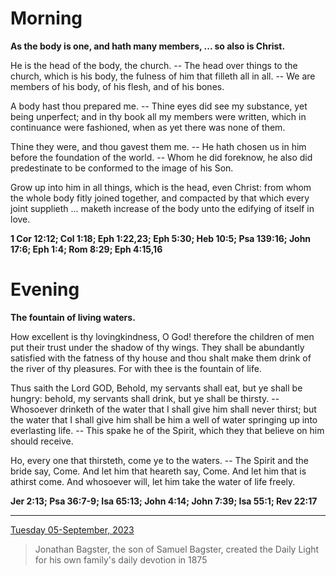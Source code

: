 # Morning

**As the body is one, and hath many members, ... so also is Christ.**
 
He is the head of the body, the church. -- The head over things to the church, which is his body, the fulness of him that filleth all in all. -- We are members of his body, of his flesh, and of his bones.
 
A body hast thou prepared me. -- Thine eyes did see my substance, yet being unperfect; and in thy book all my members were written, which in continuance were fashioned, when as yet there was none of them.
 
Thine they were, and thou gavest them me. -- He hath chosen us in him before the foundation of the world. -- Whom he did foreknow, he also did predestinate to be conformed to the image of his Son.
 
Grow up into him in all things, which is the head, even Christ: from whom the whole body fitly joined together, and compacted by that which every joint supplieth ... maketh increase of the body unto the edifying of itself in love.  

**1 Cor 12:12; Col 1:18; Eph 1:22,23; Eph 5:30; Heb 10:5; Psa 139:16; John 17:6; Eph 1:4; Rom 8:29; Eph 4:15,16**

# Evening

**The fountain of living waters.**
 
How excellent is thy lovingkindness, O God! therefore the children of men put their trust under the shadow of thy wings. They shall be abundantly satisfied with the fatness of thy house and thou shalt make them drink of the river of thy pleasures. For with thee is the fountain of life.
 
Thus saith the Lord GOD, Behold, my servants shall eat, but ye shall be hungry: behold, my servants shall drink, but ye shall be thirsty. -- Whosoever drinketh of the water that I shall give him shall never thirst; but the water that I shall give him shall be him a well of water springing up into everlasting life. -- This spake he of the Spirit, which they that believe on him should receive.
 
Ho, every one that thirsteth, come ye to the waters. -- The Spirit and the bride say, Come. And let him that heareth say, Come. And let him that is athirst come. And whosoever will, let him take the water of life freely.  

**Jer 2:13; Psa 36:7-9; Isa 65:13; John 4:14; John 7:39; Isa 55:1; Rev 22:17**

---

[Tuesday 05-September, 2023](https://t.me/s/daily_light)

> Jonathan Bagster, the son of Samuel Bagster, created the Daily Light for his own family's daily devotion in 1875

